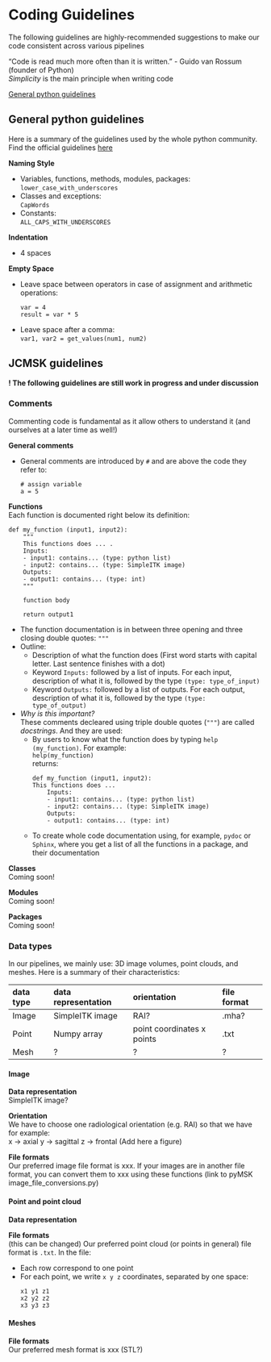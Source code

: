 # Coding Guidelines
The following guidelines are highly-recommended suggestions to make our code consistent across various pipelines

“Code is read much more often than it is written.” - Guido van Rossum (founder of Python)  
*Simplicity* is the main principle when writing code


[General python guidelines](#General-python-guidelines)



## General python guidelines
Here is a summary of the guidelines used by the whole python community. Find the official guidelines [here](https://www.python.org/dev/peps/pep-0008/) 

**Naming Style**
- Variables, functions, methods, modules, packages:   
  `lower_case_with_underscores`
- Classes and exceptions:  
  `CapWords`
- Constants:  
  `ALL_CAPS_WITH_UNDERSCORES`

**Indentation**
- 4 spaces

**Empty Space**
- Leave space between operators in case of assignment and arithmetic operations:  
  ```
  var = 4
  result = var * 5
  ```
- Leave space after a comma:  
  `var1, var2 = get_values(num1, num2)`


## JCMSK guidelines 

**! The following guidelines are still work in progress and under discussion**

### Comments  
Commenting code is fundamental as it allow others to understand it (and ourselves at a later time as well!)

**General comments**
- General comments are introduced by `#` and are above the code they refer to:
  ```
  # assign variable
  a = 5
  ```
  
**Functions**  
Each function is documented right below its definition:    
```
def my_function (input1, input2):
    """
    This functions does ... .
    Inputs:
    - input1: contains... (type: python list)
    - input2: contains... (type: SimpleITK image)
    Outputs:
    - output1: contains... (type: int)
    """
    
    function body
    
    return output1 
```
- The function documentation is in between three opening and three closing double quotes: `"""`
- Outline:  
  - Description of what the function does (First word starts with capital letter. Last sentence finishes with a dot)
  - Keyword `Inputs:` followed by a list of inputs. For each input, description of what it is, followed by the type `(type: type_of_input)`
  - Keyword `Outputs:` followed by a list of outputs. For each output, description of what it is, followed by the type `(type: type_of_output)`
- *Why is this important?*   
  These comments decleared using triple double quotes (`"""`) are called *docstrings*. And they are used:  
  - By users to know what the function does by typing `help (my_function)`. For example:  
    `help(my_function)`  
    returns:
    ```
    def my_function (input1, input2):
    This functions does ...
        Inputs:
        - input1: contains... (type: python list)
        - input2: contains... (type: SimpleITK image)
        Outputs:
        - output1: contains... (type: int)
    ```
   - To create whole code documentation using, for example, `pydoc` or `Sphinx`, where you get a list of all the functions in a package, and their documentation
    
**Classes**  
Coming soon!

**Modules**  
Coming soon!  

**Packages**  
Coming soon!


### Data types  
In our pipelines, we mainly use: 3D image volumes, point clouds, and meshes. Here is a summary of their characteristics:

| data type | data representation | orientation                | file format |
| :---------| :------------------ | :------------------------- | :-----------|
| Image     | SimpleITK image     | RAI?                       | .mha?       |
| Point     | Numpy array         | point coordinates x points | .txt        |
| Mesh      | ?                   | ?                          | ?           | 


#### Image   

**Data representation**   
SimpleITK image?

**Orientation**  
We have to choose one radiological orientation (e.g. RAI) so that we have for example:  
x -> axial
y -> sagittal
z -> frontal
(Add here a figure)

**File formats**    
Our preferred image file format is xxx. If your images are in another file format, you can convert them to xxx using these functions (link to pyMSK image_file_conversions.py)


#### Point and point cloud    
**Data representation**  


**File formats**    
(this can be changed) Our preferred point cloud (or points in general) file format is `.txt`.
In the file: 
- Each row correspond to one point 
- For each point, we write `x y z` coordinates, separated by one space:
  ```
  x1 y1 z1
  x2 y2 z2
  x3 y3 z3
  ```

#### Meshes  
**File formats**  
Our preferred mesh format is xxx (STL?)



